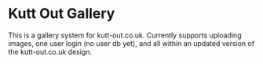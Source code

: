 Kutt Out Gallery
===============

This is a gallery system for kutt-out.co.uk. Currently supports uploading images, one user login (no user db yet), and all within an updated version of the kutt-out.co.uk design.